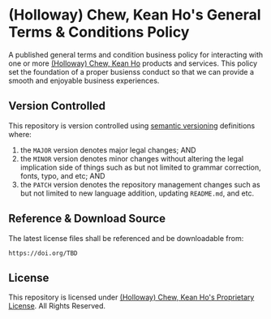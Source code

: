 # (Holloway) Chew, Kean Ho's General Terms & Conditions Policy

A published general terms and condition business policy for interacting with
one or more [(Holloway) Chew, Kean Ho](https://github.com/ChewKeanHo) products
and services. This policy set the foundation of a proper busienss conduct so
that we can provide a smooth and enjoyable business experiences.




## Version Controlled

This repository is version controlled using
[semantic versioning](https://semver.org/) definitions where:

1. the `MAJOR` version denotes major legal changes; AND
2. the `MINOR` version denotes minor changes without altering the legal
   implication side of things such as but not limited to grammar correction,
   fonts, typo, and etc; AND
3. the `PATCH` version denotes the repository management changes such as but
   not limited to new language addition, updating `README.md`, and etc.




## Reference & Download Source

The latest license files shall be referenced and be downloadable from:

```
https://doi.org/TBD
```




## License

This repository is licensed under
[(Holloway) Chew, Kean Ho's Proprietary License](https://doi.org/10.5281/zenodo.13767361).
All Rights Reserved.

